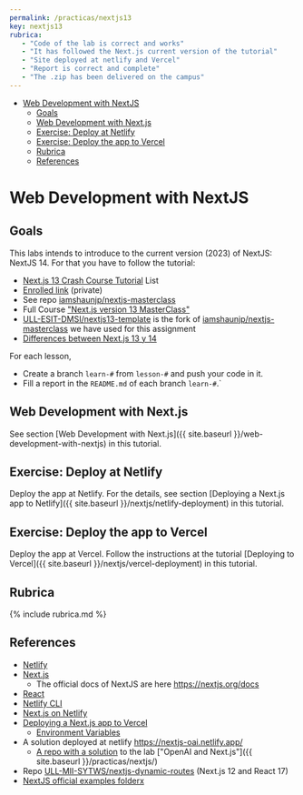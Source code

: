 ```yaml
---
permalink: /practicas/nextjs13
key: nextjs13
rubrica:
   - "Code of the lab is correct and works"
   - "It has followed the Next.js current version of the tutorial"
   - "Site deployed at netlify and Vercel"
   - "Report is correct and complete"
   - "The .zip has been delivered on the campus"
---
```


- [Web Development with NextJS](#web-development-with-nextjs)
  - [Goals](#goals)
  - [Web Development with Next.js](#web-development-with-nextjs-1)
  - [Exercise: Deploy at Netlify](#exercise-deploy-at-netlify)
  - [Exercise: Deploy the app to Vercel](#exercise-deploy-the-app-to-vercel)
  - [Rubrica](#rubrica)
  - [References](#references)

# Web Development with NextJS


## Goals

This labs intends to introduce to the current version (2023) of NextJS: NextJS 14. For that you have to follow the tutorial:

* [Next.js 13 Crash Course Tutorial](https://www.youtube.com/watch?v=TJQbDPGzm0Y&list=PL4cUxeGkcC9jZIVqmy_QhfQdi6mzQvJnT) List
* [Enrolled link](https://netninja.dev/courses/enrolled/2154826) (private)
* See repo [iamshaunjp/nextjs-masterclass](https://github.com/iamshaunjp/nextjs-masterclass/)
* Full Course ["Next.js version 13 MasterClass"](https://netninja.dev/p/next-13-masterclass)
* [ULL-ESIT-DMSI/nextjs13-template](https://github.com/ULL-ESIT-DMSI/nextjs13-template) is the fork of [iamshaunjp/nextjs-masterclass](https://github.com/iamshaunjp/nextjs-masterclass/) we have used for this assignment
* [Differences between Next.js 13 y 14](/nextjs/differences-13-14)

For each lesson, 

- Create a branch `learn-#` from `lesson-#` and push your code in it.
- Fill a report in the `README.md` of each branch `learn-#`.`

<!--
Follow also the tutorial at repo <https://github.com/ULL-prompt-engineering/vercel-sdk-ai-quickstart>. 

* It is based on the Vercel AI SDK [Quickstart Guide](https://sdk.vercel.ai/docs/getting-started). 
* Create a folder `vercel-sdk-ai-quickstart` and follow the steps in the tutorial.
-->

## Web Development with Next.js

See section [Web Development with Next.js]({{ site.baseurl }}/web-development-with-nextjs) in this tutorial.

## Exercise: Deploy at Netlify

Deploy the app at Netlify. 
For the details, see section [Deploying a Next.js app to Netlify]({{ site.baseurl }}/nextjs/netlify-deployment) in this tutorial.


## Exercise: Deploy the app to Vercel

Deploy the app at Vercel. 
Follow the instructions at the tutorial [Deploying to Vercel]({{ site.baseurl }}/nextjs/vercel-deployment) in this tutorial.


## Rubrica

{% include rubrica.md %}

## References

* [Netlify](https://www.netlify.com/)
* [Next.js](https://nextjs.org/)
  * The official docs of NextJS  are here <https://nextjs.org/docs>
* [React](https://reactjs.org/)
* [Netlify CLI](https://docs.netlify.com/cli/get-started/?_ga=2.210632407.351830897.1670331128-1485033729.1667990322#link-with-an-environment-variable) 
* [Next.js on Netlify](https://docs.netlify.com/integrations/frameworks/next-js/overview/#app)
* [Deploying a Next.js app to Vercel](https://vercel.com/guides/deploying-nextjs-with-vercel) 
  * [Environment Variables](https://vercel.com/docs/concepts/projects/environment-variables?utm_source=next-site&utm_medium=docs&utm_campaign=next-website)
* A solution deployed at netlify <https://nextjs-oai.netlify.app/>
  * [A repo with a solution](https://github.com/ULL-MII-SYTWS/nextjs-solution/) to the lab ["OpenAI and Next.js"]({{ site.baseurl }}/practicas/nextjs/)
* Repo [ULL-MII-SYTWS/nextjs-dynamic-routes](https://github.com/ULL-MII-SYTWS/nextjs-dynamic-routes) (Next.js 12 and React 17)
* [NextJS official examples folderx](https://github.com/vercel/next.js/tree/canary/examples/)  
